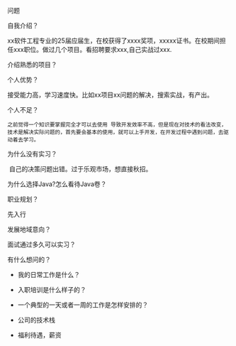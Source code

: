 问题

自我介绍？

​	xx软件工程专业的25届应届生，在校获得了xxxx奖项，xxxxx证书。在校期间担任xxx职位。做过几个项目。看招聘要求xxx,自己实战过xxx.



介绍熟悉的项目？

个人优势？

​	接受能力高，学习速度快。比如xx项目xx问题的解决，搜索实战，有产出。



个人不足？

 	之前觉得一个知识要掌握完全才可以去使用 导致开发效率不高，但是现在对技术的看法改变，技术是解决实际问题的，首先要会基本的使用，就可以上手开发，在开发过程中遇到问题，去驱动着去学习。



为什么没有实习？

​	自己的决策问题出错。过于乐观市场，想直接秋招。



为什么选择Java?怎么看待Java卷？



职业规划？

  先入行



发展地域意向？



面试通过多久可以实习？





有什么想问的？

* 我的日常工作是什么？

* 入职培训是什么样子的？
* 一个典型的一天或者一周的工作是怎样安排的？
* 公司的技术栈
* 福利待遇，薪资



